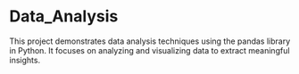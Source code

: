 # Data_Analysis
This project demonstrates data analysis techniques using the pandas library in Python. It focuses on analyzing and visualizing data to extract meaningful insights.
